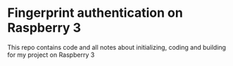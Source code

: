 # Fingerprint authentication on Raspberry 3
This repo contains code and all notes about initializing, coding and building for my project on Raspberry 3

